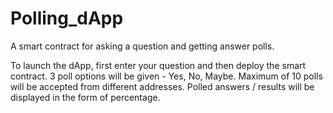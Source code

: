 # Polling_dApp
A smart contract for asking a question and getting answer polls.

To launch the dApp, first enter your question and then deploy the smart contract.
3 poll options will be given - Yes, No, Maybe.
Maximum of 10 polls will be accepted from different addresses.
Polled answers / results will be displayed in the form of percentage.
